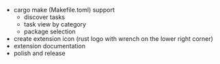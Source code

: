 * cargo make (Makefile.toml) support
    * discover tasks
    * task view by category
    * package selection
* create extension icon (rust logo with wrench on the lower right corner)
* extension documentation
* polish and release